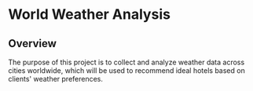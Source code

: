 # World Weather Analysis

## Overview

The purpose of this project is to collect and analyze weather data across cities worldwide, which will be used to recommend ideal hotels based on clients' weather preferences.
